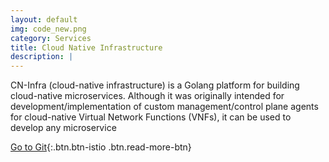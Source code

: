 ```yaml
---
layout: default
img: code_new.png
category: Services
title: Cloud Native Infrastructure
description: |
---
```

  CN-Infra (cloud-native infrastructure) is a Golang platform for building cloud-native microservices. Although it was originally intended for development/implementation of custom management/control plane agents for cloud-native Virtual Network Functions (VNFs), it can be used to develop any microservice



[ Go to Git](http:///github.com/ligato){:.btn.btn-istio .btn.read-more-btn}
